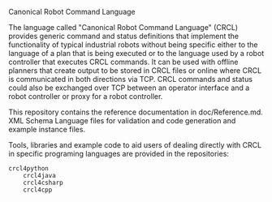 Canonical Robot Command Language

The language called "Canonical Robot Command Language" (CRCL) provides generic command and status definitions that implement the functionality of typical industrial robots without being specific either to the language of a plan that is being executed or to the language used by a robot controller that executes CRCL commands. It can be used with offline planners that create output to be stored in CRCL files or online where CRCL is communicated in both directions via TCP. CRCL commands and status could also be exchanged over TCP between an operator interface and a robot controller or proxy for a robot controller.

This repository contains the reference documentation  in doc/Reference.md. XML Schema Language files for validation and code generation and example instance files.

Tools, libraries and example code to aid users of dealing directly with  CRCL in specific programing languages are provided in the repositories:

    crcl4python
        crcl4java
        crcl4csharp
        crcl4cpp
